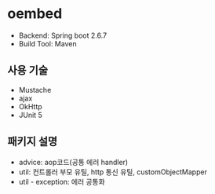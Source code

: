 # oembed
- Backend: Spring boot 2.6.7
- Build Tool: Maven

## 사용 기술
- Mustache
- ajax
- OkHttp
- JUnit 5

## 패키지 설명
- advice: aop코드(공통 에러 handler)
- util: 컨트롤러 부모 유틸, http 통신 유틸, customObjectMapper
- util - exception: 에러 공통화
